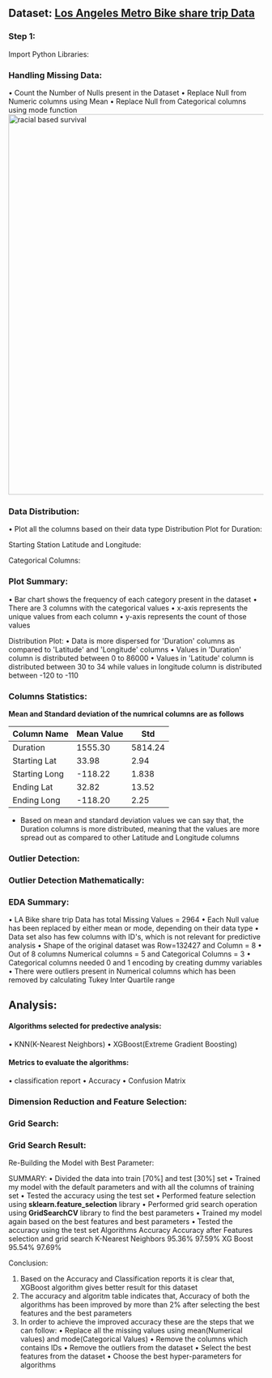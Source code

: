 ## Dataset: [Los Angeles Metro Bike share trip Data](https://www.kaggle.com/cityofLA/los-angeles-metro-bike-share-trip-data)

### Step 1: 
Import Python Libraries:
 
 

### Handling Missing Data:
•	Count the Number of Nulls present in the Dataset
•	Replace Null from Numeric columns using Mean
•	Replace Null from Categorical columns using mode function
 <img width="751" alt="racial based survival" src="https://cloud.githubusercontent.com/assets/25333972/25310311/b078b73c-27af-11e7-92a3-f65e15a0d52f.PNG">


### Data Distribution:
•	Plot all the columns based on their data type
Distribution Plot for Duration:
 
Starting Station Latitude and Longitude:
 

Categorical Columns:
 

### Plot Summary:
•	Bar chart shows the frequency of each category present in the dataset
•	There are 3 columns with the categorical values 
•	x-axis represents the unique values from each column
•	y-axis represents the count of those values

Distribution Plot:
•	Data is more dispersed for 'Duration' columns as compared to 'Latitude' and 'Longitude' columns
•	Values in 'Duration' column is distributed between 0 to 86000
•	Values in 'Latitude' column is distributed between 30 to 34 while values in longitude column is distributed between -120 to -110

### Columns Statistics:

**Mean and Standard deviation of the numrical columns are as follows**

  
| Column Name    | Mean Value| Std     |
|-------------   | --------- | ------- |
| Duration       |1555.30    |5814.24  |
| Starting Lat   |33.98      |2.94     |
| Starting Long  |-118.22    |1.838    |
| Ending Lat     |32.82      |13.52    |
| Ending Long    |-118.20    |2.25     |

* Based on mean and standard deviation values we can say that, the Duration columns is more distributed, meaning that the values are more spread out as compared to other Latitude and Longitude columns


### Outlier Detection:
 
### Outlier Detection Mathematically: 
 


### EDA Summary:
•	LA Bike share trip Data has total Missing Values = 2964 
•	Each Null value has been replaced by either mean or mode, depending on their data type
•	Data set also has few columns with ID's, which is not relevant for predictive analysis
•	Shape of the original dataset was Row=132427 and Column = 8
•	Out of 8 columns Numerical columns = 5 and Categorical Columns = 3
•	Categorical columns needed 0 and 1 encoding by creating dummy variables
•	There were outliers present in Numerical columns which has been removed by calculating Tukey Inter Quartile range


## Analysis:
#### Algorithms selected for predective analysis:
•	KNN(K-Nearest Neighbors)
•	XGBoost(Extreme Gradient Boosting)  

#### Metrics to evaluate the algorithms:
•	classification report
•	Accuracy
•	Confusion Matrix





### Dimension Reduction and Feature Selection:
 

### Grid Search:
 
 


### Grid Search Result:
 
 
Re-Building the Model with Best Parameter:
 
SUMMARY:
•	Divided the data into train [70%] and test [30%] set
•	Trained my model with the default parameters and with all the columns of training set
•	Tested the accuracy using the test set
•	Performed feature selection using **sklearn.feature_selection** library
•	Performed grid search operation using **GridSearchCV** library to find the best parameters
•	Trained my model again based on the best features and best parameters
•	Tested the accuracy using the test set
Algorithms	Accuracy  	Accuracy after Features selection and grid search
K-Nearest Neighbors    	95.36%	97.59%
XG Boost        	95.54%	97.69% 

Conclusion:
1. Based on the Accuracy and Classification reports it is clear that, XGBoost algorithm gives better result for this dataset
2. The accuracy and algoritm table indicates that, Accuracy of both the algorithms has been improved by more than 2% after selecting the best features and the best parameters
3. In order to achieve the improved accuracy these are the steps that we can follow:
•	Replace all the missing values using mean(Numerical values) and mode(Categorical Values)
•	Remove the columns which contains IDs
•	Remove the outliers from the dataset
•	Select the best features from the dataset
•	Choose the best hyper-parameters for algorithms
